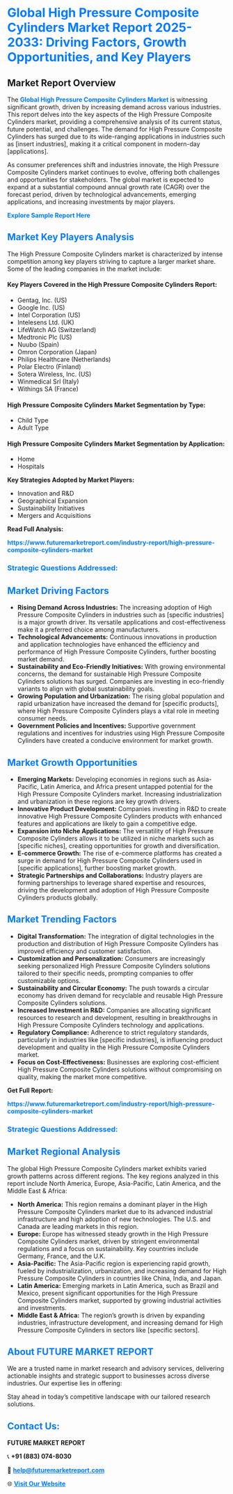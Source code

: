 <h1 style="color: #007BFF;">Global High Pressure Composite Cylinders Market Report 2025-2033: Driving Factors, Growth Opportunities, and Key Players</h1>

<section id="overview">
<h2>Market Report Overview</h2>
<p>The <a href="https://www.futuremarketreport.com/industry-report/high-pressure-composite-cylinders-market" style="color: #007BFF; text-decoration: none;"><strong>Global High Pressure Composite Cylinders Market</strong></a> is witnessing significant growth, driven by increasing demand across various industries. This report delves into the key aspects of the High Pressure Composite Cylinders market, providing a comprehensive analysis of its current status, future potential, and challenges. The demand for High Pressure Composite Cylinders has surged due to its wide-ranging applications in industries such as [insert industries], making it a critical component in modern-day [applications].</p>
<p>As consumer preferences shift and industries innovate, the High Pressure Composite Cylinders market continues to evolve, offering both challenges and opportunities for stakeholders. The global market is expected to expand at a substantial compound annual growth rate (CAGR) over the forecast period, driven by technological advancements, emerging applications, and increasing investments by major players.</p>
</section>

<section id="overview">
<p><a href="https://www.futuremarketreport.com/request-sample/reportId=33026" style="color: #007BFF; text-decoration: none;"><strong>Explore Sample Report Here</strong></a></p>
</section>

<section id="key-players">
<h2 style="color: #007BFF;">Market Key Players Analysis</h2>
<p>The High Pressure Composite Cylinders market is characterized by intense competition among key players striving to capture a larger market share. Some of the leading companies in the market include:</p>
<h4>Key Players Covered in the High Pressure Composite Cylinders Report:</h4>
<ul><li>Gentag, Inc. (US)</li><li>Google Inc. (US)</li><li>Intel Corporation (US)</li><li>Intelesens Ltd. (UK)</li><li>LifeWatch AG (Switzerland)</li><li>Medtronic Plc (US)</li><li>Nuubo (Spain)</li><li>Omron Corporation (Japan)</li><li>Philips Healthcare (Netherlands)</li><li>Polar Electro (Finland)</li><li>Sotera Wireless, Inc. (US)</li><li>Winmedical Srl (Italy)</li><li>Withings SA (France)</li></ul>
<h4>High Pressure Composite Cylinders Market Segmentation by Type:</h4>
<ul><li>Child Type</li><li>Adult Type</li></ul>

<h4>High Pressure Composite Cylinders Market Segmentation by Application:</h4>
<ul><li>Home</li><li>Hospitals</li></ul>
<p><strong>Key Strategies Adopted by Market Players:</strong></p>
<ul>
<li>Innovation and R&D</li>
<li>Geographical Expansion</li>
<li>Sustainability Initiatives</li>
<li>Mergers and Acquisitions</li>
</ul>
</section>

<section>
<p><strong>Read Full Analysis: </strong></p><a href="https://www.futuremarketreport.com/industry-report/high-pressure-composite-cylinders-market" style="color: #007BFF; text-decoration: none;"><strong>https://www.futuremarketreport.com/industry-report/high-pressure-composite-cylinders-market</strong></a>
<h3 style="color: #007BFF;">Strategic Questions Addressed:</h3>
</section>

<section id="driving-factors">
<h2 style="color: #007BFF;">Market Driving Factors</h2>
<ul>
<li><strong>Rising Demand Across Industries:</strong> The increasing adoption of High Pressure Composite Cylinders in industries such as [specific industries] is a major growth driver. Its versatile applications and cost-effectiveness make it a preferred choice among manufacturers.</li>
<li><strong>Technological Advancements:</strong> Continuous innovations in production and application technologies have enhanced the efficiency and performance of High Pressure Composite Cylinders, further boosting market demand.</li>
<li><strong>Sustainability and Eco-Friendly Initiatives:</strong> With growing environmental concerns, the demand for sustainable High Pressure Composite Cylinders solutions has surged. Companies are investing in eco-friendly variants to align with global sustainability goals.</li>
<li><strong>Growing Population and Urbanization:</strong> The rising global population and rapid urbanization have increased the demand for [specific products], where High Pressure Composite Cylinders plays a vital role in meeting consumer needs.</li>
<li><strong>Government Policies and Incentives:</strong> Supportive government regulations and incentives for industries using High Pressure Composite Cylinders have created a conducive environment for market growth.</li>
</ul>
</section>

<section id="growth-opportunities">
<h2 style="color: #007BFF;">Market Growth Opportunities</h2>
<ul>
<li><strong>Emerging Markets:</strong> Developing economies in regions such as Asia-Pacific, Latin America, and Africa present untapped potential for the High Pressure Composite Cylinders market. Increasing industrialization and urbanization in these regions are key growth drivers.</li>
<li><strong>Innovative Product Development:</strong> Companies investing in R&D to create innovative High Pressure Composite Cylinders products with enhanced features and applications are likely to gain a competitive edge.</li>
<li><strong>Expansion into Niche Applications:</strong> The versatility of High Pressure Composite Cylinders allows it to be utilized in niche markets such as [specific niches], creating opportunities for growth and diversification.</li>
<li><strong>E-commerce Growth:</strong> The rise of e-commerce platforms has created a surge in demand for High Pressure Composite Cylinders used in [specific applications], further boosting market growth.</li>
<li><strong>Strategic Partnerships and Collaborations:</strong> Industry players are forming partnerships to leverage shared expertise and resources, driving the development and adoption of High Pressure Composite Cylinders products globally.</li>
</ul>
</section>

<section id="trending-factors">
<h2 style="color: #007BFF;">Market Trending Factors</h2>
<ul>
<li><strong>Digital Transformation:</strong> The integration of digital technologies in the production and distribution of High Pressure Composite Cylinders has improved efficiency and customer satisfaction.</li>
<li><strong>Customization and Personalization:</strong> Consumers are increasingly seeking personalized High Pressure Composite Cylinders solutions tailored to their specific needs, prompting companies to offer customizable options.</li>
<li><strong>Sustainability and Circular Economy:</strong> The push towards a circular economy has driven demand for recyclable and reusable High Pressure Composite Cylinders solutions.</li>
<li><strong>Increased Investment in R&D:</strong> Companies are allocating significant resources to research and development, resulting in breakthroughs in High Pressure Composite Cylinders technology and applications.</li>
<li><strong>Regulatory Compliance:</strong> Adherence to strict regulatory standards, particularly in industries like [specific industries], is influencing product development and quality in the High Pressure Composite Cylinders market.</li>
<li><strong>Focus on Cost-Effectiveness:</strong> Businesses are exploring cost-efficient High Pressure Composite Cylinders solutions without compromising on quality, making the market more competitive.</li>
</ul>
</section>

<section>
<p><strong>Get Full Report: </strong></p><a href="https://www.futuremarketreport.com/industry-report/high-pressure-composite-cylinders-market" style="color: #007BFF; text-decoration: none;"><strong>https://www.futuremarketreport.com/industry-report/high-pressure-composite-cylinders-market</strong></a>
<h3 style="color: #007BFF;">Strategic Questions Addressed:</h3>
</section>


<section id="regional-analysis">
<h2 style="color: #007BFF;">Market Regional Analysis</h2>
<p>The global High Pressure Composite Cylinders market exhibits varied growth patterns across different regions. The key regions analyzed in this report include North America, Europe, Asia-Pacific, Latin America, and the Middle East & Africa:</p>
<ul>
<li><strong>North America:</strong> This region remains a dominant player in the High Pressure Composite Cylinders market due to its advanced industrial infrastructure and high adoption of new technologies. The U.S. and Canada are leading markets in this region.</li>
<li><strong>Europe:</strong> Europe has witnessed steady growth in the High Pressure Composite Cylinders market, driven by stringent environmental regulations and a focus on sustainability. Key countries include Germany, France, and the U.K.</li>
<li><strong>Asia-Pacific:</strong> The Asia-Pacific region is experiencing rapid growth, fueled by industrialization, urbanization, and increasing demand for High Pressure Composite Cylinders in countries like China, India, and Japan.</li>
<li><strong>Latin America:</strong> Emerging markets in Latin America, such as Brazil and Mexico, present significant opportunities for the High Pressure Composite Cylinders market, supported by growing industrial activities and investments.</li>
<li><strong>Middle East & Africa:</strong> The region’s growth is driven by expanding industries, infrastructure development, and increasing demand for High Pressure Composite Cylinders in sectors like [specific sectors].</li>
</ul>
</section>

<footer>
<h2 style="color: #007BFF;">About FUTURE MARKET REPORT</h2>
<p>We are a trusted name in market research and advisory services, delivering actionable insights and strategic support to businesses across diverse industries. Our expertise lies in offering:</p>

<p>Stay ahead in today’s competitive landscape with our tailored research solutions.</p>

<h2 style="color: #007BFF;">Contact Us:</h2>
<p><strong>FUTURE MARKET REPORT</strong></p>
<p>📞 <strong>+91 (883) 074-8030</strong></p>
<p>📧 <strong><a href="mailto:help@futuremarketreport.com" style="color: #007BFF;">help@futuremarketreport.com</a></strong></p>
<p>🌐 <strong><a href="https://www.futuremarketreport.com/" style="color: #007BFF;">Visit Our Website</a></strong></p>
</footer>
